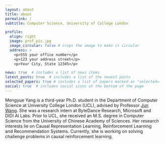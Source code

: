 ```yaml
---
layout: about
title: about
permalink: /
subtitle: Computer Science, University of College London

profile:
  align: right
  image: prof_pic.jpg
  image_circular: false # crops the image to make it circular
  address: >
    <p>555 your office number</p>
    <p>123 your address street</p>
    <p>Your City, State 12345</p>

news: true  # includes a list of news items
latest_posts: true  # includes a list of the newest posts
selected_papers: true # includes a list of papers marked as "selected={true}"
social: true  # includes social icons at the bottom of the page
---
```


Mengyue Yang is a third-year Ph.D. student in the Department of Computer Science at University College London (UCL), advised by Professor [Jun Wang](http://www0.cs.ucl.ac.uk/staff/jun.wang/). She was a research intern at ByteDance Research, Microsoft and DIDI AI Labs. Prior to UCL, she received an M.S. degree in Computer Science from the University of Chinese Academy of Sciences. Her research interests lie on Causal Representation Learning, Reinforcement Learning and Recommendation Systems. Currently, she is working on solving challenge problems in causal reinforcement learning.



